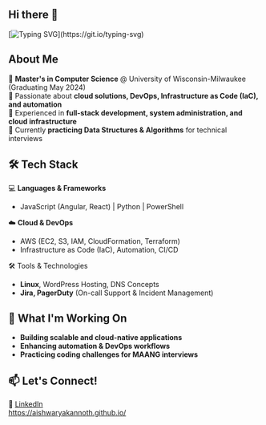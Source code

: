 ## Hi there 👋
[![Typing SVG](https://readme-typing-svg.demolab.com/?lines=I+am+Aishwarya;Welcome+to+my+GitHub!)](https://git.io/typing-svg)

## About Me  

🔹 **Master's in Computer Science** @ University of Wisconsin-Milwaukee (Graduating May 2024)  
🔹 Passionate about **cloud solutions, DevOps, Infrastructure as Code (IaC), and automation**  
🔹 Experienced in **full-stack development, system administration, and cloud infrastructure**  
🔹 Currently **practicing Data Structures & Algorithms** for technical interviews  

## 🛠 Tech Stack  

💻 **Languages & Frameworks**  
- JavaScript (Angular, React) | Python | PowerShell

☁️ **Cloud & DevOps**  
- AWS (EC2, S3, IAM, CloudFormation, Terraform)  
- Infrastructure as Code (IaC), Automation, CI/CD

🛠 Tools & Technologies
- **Linux**, WordPress Hosting, DNS Concepts  
- **Jira, PagerDuty** (On-call Support & Incident Management)  

## 📌 What I'm Working On  
- **Building scalable and cloud-native applications**  
- **Enhancing automation & DevOps workflows**  
- **Practicing coding challenges for MAANG interviews**  

## 📫 Let's Connect!  
💼 [LinkedIn](https://www.linkedin.com/in/aishwarya-kp-145b67324/)   
https://aishwaryakannoth.github.io/


